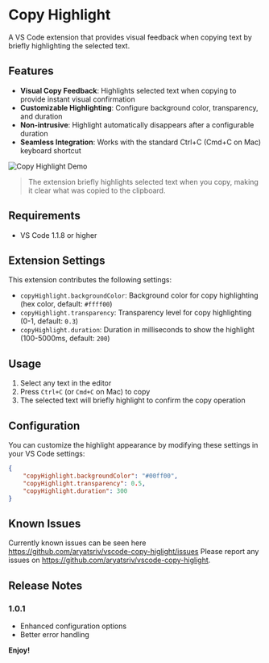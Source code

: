# Copy Highlight

A VS Code extension that provides visual feedback when copying text by briefly highlighting the selected text.

## Features

-   **Visual Copy Feedback**: Highlights selected text when copying to provide instant visual confirmation
-   **Customizable Highlighting**: Configure background color, transparency, and duration
-   **Non-intrusive**: Highlight automatically disappears after a configurable duration
-   **Seamless Integration**: Works with the standard Ctrl+C (Cmd+C on Mac) keyboard shortcut

![Copy Highlight Demo](images/demo.gif)

> The extension briefly highlights selected text when you copy, making it clear what was copied to the clipboard.

## Requirements

-   VS Code 1.1.8 or higher

## Extension Settings

This extension contributes the following settings:

-   `copyHighlight.backgroundColor`: Background color for copy highlighting (hex color, default: `#ffff00`)
-   `copyHighlight.transparency`: Transparency level for copy highlighting (0-1, default: `0.3`)
-   `copyHighlight.duration`: Duration in milliseconds to show the highlight (100-5000ms, default: `200`)

## Usage

1. Select any text in the editor
2. Press `Ctrl+C` (or `Cmd+C` on Mac) to copy
3. The selected text will briefly highlight to confirm the copy operation

## Configuration

You can customize the highlight appearance by modifying these settings in your VS Code settings:

```json
{
    "copyHighlight.backgroundColor": "#00ff00",
    "copyHighlight.transparency": 0.5,
    "copyHighlight.duration": 300
}
```

## Known Issues

Currently known issues can be seen here https://github.com/aryatsriv/vscode-copy-higlight/issues
Please report any issues on https://github.com/aryatsriv/vscode-copy-higlight.

## Release Notes

### 1.0.1

-   Enhanced configuration options
-   Better error handling

**Enjoy!**
